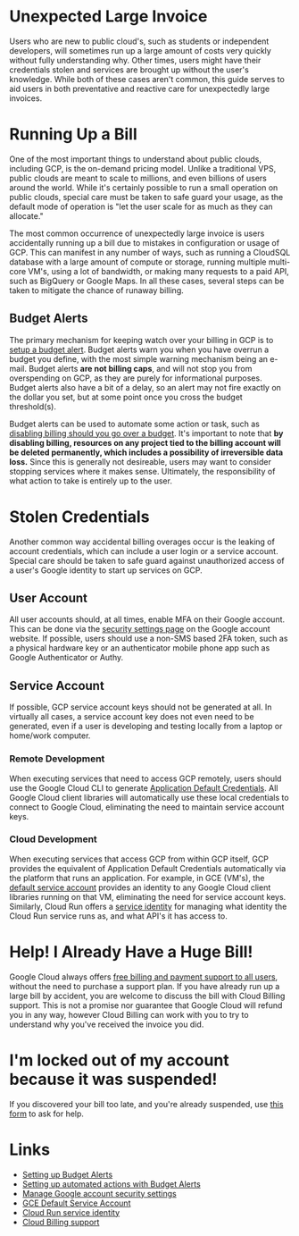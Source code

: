 # Unexpected Large Invoice

Users who are new to public cloud's, such as students or independent developers, will sometimes run up a large amount of costs very quickly without fully understanding why. Other times, users might have their credentials stolen and services are brought up without the user's knowledge. While both of these cases aren't common, this guide serves to aid users in both preventative and reactive care for unexpectedly large invoices.

# Running Up a Bill

One of the most important things to understand about public clouds, including GCP, is the on-demand pricing model. Unlike a traditional VPS, public clouds are meant to scale to millions, and even billions of users around the world. While it's certainly possible to run a small operation on public clouds, special care must be taken to safe guard your usage, as the default mode of operation is "let the user scale for as much as they can allocate."

The most common occurrence of unexpectedly large invoice is users accidentally running up a bill due to mistakes in configuration or usage of GCP. This can manifest in any number of ways, such as running a CloudSQL database with a large amount of compute or storage, running multiple multi-core VM's, using a lot of bandwidth, or making many requests to a paid API, such as BigQuery or Google Maps. In all these cases, several steps can be taken to mitigate the chance of runaway billing.

## Budget Alerts

The primary mechanism for keeping watch over your billing in GCP is to [setup a budget alert](https://cloud.google.com/billing/docs/how-to/budgets). Budget alerts warn you when you have overrun a budget you define, with the most simple warning mechanism being an e-mail. Budget alerts **are not billing caps**, and will not stop you from overspending on GCP, as they are purely for informational purposes. Budget alerts also have a bit of a delay, so an alert may not fire exactly on the dollar you set, but at some point once you cross the budget threshold(s).

Budget alerts can be used to automate some action or task, such as [disabling billing should you go over a budget](https://cloud.google.com/billing/docs/how-to/notify#cap_disable_billing_to_stop_usage). It's important to note that **by disabling billing, resources on any project tied to the billing account will be deleted permanently, which includes a possibility of irreversible data loss.** Since this is generally not desireable, users may want to consider stopping services where it makes sense. Ultimately, the responsibility of what action to take is entirely up to the user.

# Stolen Credentials

Another common way accidental billing overages occur is the leaking of account credentials, which can include a user login or a service account. Special care should be taken to safe guard against unauthorized access of a user's Google identity to start up services on GCP.

## User Account

All user accounts should, at all times, enable MFA on their Google account. This can be done via the [security settings page](https://myaccount.google.com/security) on the Google account website. If possible, users should use a non-SMS based 2FA token, such as a physical hardware key or an authenticator mobile phone app such as Google Authenticator or Authy.

## Service Account

If possible, GCP service account keys should not be generated at all. In virtually all cases, a service account key does not even need to be generated, even if a user is developing and testing locally from a laptop or home/work computer.

### Remote Development

When executing services that need to access GCP remotely, users should use the Google Cloud CLI to generate [Application Default Credentials](https://cloud.google.com/sdk/gcloud/reference/auth/application-default/login). All Google Cloud client libraries will automatically use these local credentials to connect to Google Cloud, eliminating the need to maintain service account keys.

### Cloud Development

When executing services that access GCP from within GCP itself, GCP provides the equivalent of Application Default Credentials automatically via the platform that runs an application. For example, in GCE (VM's), the [default service account](https://cloud.google.com/compute/docs/access/service-accounts#default_service_account) provides an identity to any Google Cloud client libraries running on that VM, eliminating the need for service account keys. Similarly, Cloud Run offers a [service identity](https://cloud.google.com/run/docs/securing/service-identity) for managing what identity the Cloud Run service runs as, and what API's it has access to.

# Help! I Already Have a Huge Bill!

Google Cloud always offers [free billing and payment support to all users](https://cloud.google.com/billing/docs/how-to/resolve-issues), without the need to purchase a support plan. If you have already run up a large bill by accident, you are welcome to discuss the bill with Cloud Billing support. This is not a promise nor guarantee that Google Cloud will refund you in any way, however Cloud Billing can work with you to try to understand why you've received the invoice you did.

# I'm locked out of my account because it was suspended!

If you discovered your bill too late, and you're already suspended, use [this form](https://support.google.com/cloud/contact/cloud_platform_suspensions) to ask for help.

# Links

* [Setting up Budget Alerts](https://cloud.google.com/billing/docs/how-to/budgets)
* [Setting up automated actions with Budget Alerts](https://cloud.google.com/billing/docs/how-to/notify)
* [Manage Google account security settings](https://myaccount.google.com/security)
* [GCE Default Service Account](https://cloud.google.com/compute/docs/access/service-accounts#default_service_account)
* [Cloud Run service identity](https://cloud.google.com/run/docs/securing/service-identity)
* [Cloud Billing support](https://cloud.google.com/billing/docs/how-to/resolve-issues)